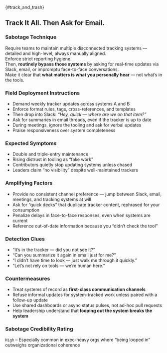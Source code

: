 {#track_and_trash}
## Track It All. Then Ask for Email.

### Sabotage Technique
Require teams to maintain multiple disconnected tracking systems — detailed and high-level, always manually aligned.  
Enforce strict reporting hygiene.  
Then, **routinely bypass those systems** by asking for real-time updates via Slack, email, or impromptu face-to-face conversations.  
Make it clear that **what matters is what you personally hear** — not what’s in the tools.

###  Field Deployment Instructions
- Demand weekly tracker updates across systems A and B
- Enforce format rules, tags, cross-references, and templates
- Then drop into Slack: *“Hey, quick — where are we on that item?”*
- Ask for summaries in email threads, even if the tracker is up to date
- During meetings, ignore the tooling and ask for verbal updates
- Praise responsiveness over system completeness

### Expected Symptoms
- Double and triple-entry maintenance
- Rising distrust in tooling as “fake work”
- Contributors quietly stop updating systems unless chased
- Leaders claim “no visibility” despite well-maintained trackers

### Amplifying Factors
- Provide no consistent channel preference — jump between Slack, email, meetings, and tracking systems at will
- Ask for “quick decks” that duplicate tracker content, rephrased for your consumption
- Penalize delays in face-to-face responses, even when systems are current
- Reference out-of-date information because you “didn’t check the tool”

### Detection Clues
- “It’s in the tracker — did you not see it?”
- “Can you summarize it again in email just for me?”
- “I didn’t have time to look — just walk me through it quickly.”
- “Let’s not rely on tools — we’re human here.”

### Countermeasures
- Treat systems of record as **first-class communication channels**
- Refuse informal updates for system-tracked work unless paired with a follow-up update
- Use shared dashboards or async status pulses, not ad-hoc pull requests
- Help leadership understand that **looping out the system breaks the system**

### Sabotage Credibility Rating
`High` – Especially common in exec-heavy orgs where “being looped in” outweighs organizational coherence
